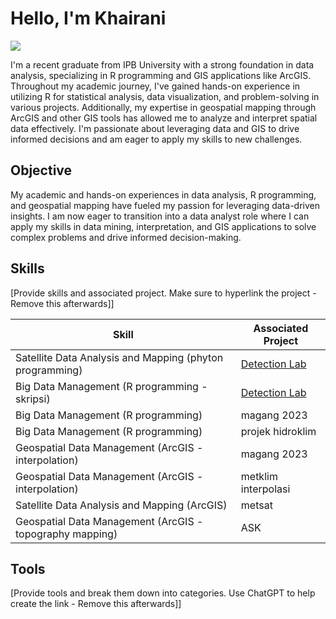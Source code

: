 # Hello, I'm Khairani
<a href="https://www.linkedin.com/in/khairani-kna-a650b5208/"><img src="https://img.shields.io/badge/-LinkedIn-0072b1?&style=for-the-badge&logo=linkedin&logoColor=white" /></a>

I'm a recent graduate from IPB University with a strong foundation in data analysis, specializing in R programming and GIS applications like ArcGIS. Throughout my academic journey, I've gained hands-on experience in utilizing R for statistical analysis, data visualization, and problem-solving in various projects. Additionally, my expertise in geospatial mapping through ArcGIS and other GIS tools has allowed me to analyze and interpret spatial data effectively. I'm passionate about leveraging data and GIS to drive informed decisions and am eager to apply my skills to new challenges.

## Objective

My academic and hands-on experiences in data analysis, R programming, and geospatial mapping have fueled my passion for leveraging data-driven insights. I am now eager to transition into a data analyst role where I can apply my skills in data mining, interpretation, and GIS applications to solve complex problems and drive informed decision-making.

## Skills
[Provide skills and associated project. Make sure to hyperlink the project - Remove this afterwards]]

| Skill                                         | Associated Project         |
|-----------------------------------------------|----------------------------|
| Satellite Data Analysis and Mapping (phyton programming)           | <a href="https://google.com">Detection Lab</a>|
| Big Data Management (R programming - skripsi)           | <a href="https://google.com">Detection Lab</a>|
| Big Data Management (R programming)           | magang 2023|
| Big Data Management (R programming)           | projek hidroklim|
| Geospatial Data Management (ArcGIS - interpolation)           | magang 2023|
| Geospatial Data Management (ArcGIS - interpolation)           | metklim interpolasi|
| Satellite Data Analysis and Mapping (ArcGIS)           | metsat|
| Geospatial Data Management (ArcGIS - topography mapping)           | ASK|


## Tools
[Provide tools and break them down into categories. Use ChatGPT to help create the link - Remove this afterwards]]
